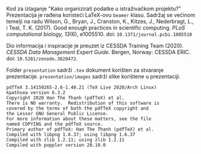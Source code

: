 Kod za izlaganje "Kako organizirati podatke u istraživačkom projektu?"
Prezentacija je rađena koristeći LaTeX-ovu `beamer` klasu. Sadržaj se većinom
temelji na radu Wilson, G., Bryan, J., Cranston, K., Kitzes, J., Nederbragt,
L., i Teal, T. K. (2017). Good enough practices in scientific computing. *PLoS
computational biology, 13*(6), e1005510. doi: `10.1371/journal.pcbi.1005510`

Dio informacija i inspiracije je preuzet iz CESSDA Training Team (2020).
*CESSDA Data Management Expert Guide*. Bergen, Norway: CESSDA ERIC. doi:
`10.5281/zenodo.3820472`.

Folder `presentation` sadrži `.tex` dokument korišten za stvaranje
prezentacije. `presentation/images` sadrži slike korištene u prezentaciji.

```
pdfTeX 3.14159265-2.6-1.40.21 (TeX Live 2020/Arch Linux)
kpathsea version 6.3.2
Copyright 2020 Han The Thanh (pdfTeX) et al.
There is NO warranty.  Redistribution of this software is
covered by the terms of both the pdfTeX copyright and
the Lesser GNU General Public License.
For more information about these matters, see the file
named COPYING and the pdfTeX source.
Primary author of pdfTeX: Han The Thanh (pdfTeX) et al.
Compiled with libpng 1.6.37; using libpng 1.6.37
Compiled with zlib 1.2.11; using zlib 1.2.11
Compiled with poppler version 20.10.0
```
